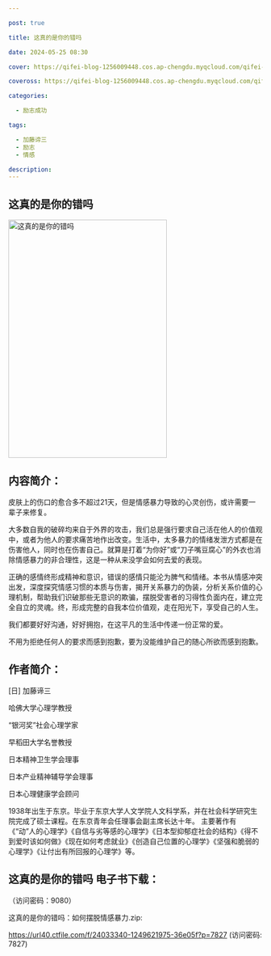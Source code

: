 ```yaml
---

post: true

title: 这真的是你的错吗

date: 2024-05-25 08:30

cover: https://qifei-blog-1256009448.cos.ap-chengdu.myqcloud.com/qifei-blog/6608120a9f345e8d03c88876.jpg

coveross: https://qifei-blog-1256009448.cos.ap-chengdu.myqcloud.com/qifei-blog/6608120a9f345e8d03c88876.jpg

categories:

  - 励志成功

tags:

  - 加藤谛三
  - 励志
  - 情感

description:
---
```


## 这真的是你的错吗
<img alt="这真的是你的错吗 " class="aligncenter loaded" data-was-processed="true" decoding="async" fetchpriority="high" height="471" src="https://qifei-blog-1256009448.cos.ap-chengdu.myqcloud.com/qifei-blog/6608120a9f345e8d03c88876.jpg " style="cursor: zoom-in;" width="314"/>

## 内容简介：

皮肤上的伤口的愈合多不超过21天，但是情感暴力导致的心灵创伤，或许需要一辈子来修复。

大多数自我的破碎均来自于外界的攻击，我们总是强行要求自己活在他人的价值观中，或者为他人的要求痛苦地作出改变。生活中，太多暴力的情绪发泄方式都是在伤害他人，同时也在伤害自己。就算是打着“为你好”或“刀子嘴豆腐心”的外衣也消除情感暴力的非合理性，这是一种从来没学会如何去爱的表现。

正确的感情终形成精神和意识，错误的感情只能沦为脾气和情绪。本书从情感冲突出发，深度探究情感习惯的本质与伤害，揭开关系暴力的伪装，分析关系价值的心理机制，帮助我们识破那些无意识的欺骗，摆脱受害者的习得性负面内在，建立完全自立的灵魂。终，形成完整的自我本位价值观，走在阳光下，享受自己的人生。

我们都要好好沟通，好好拥抱，在这平凡的生活中传递一份正常的爱。

不用为拒绝任何人的要求而感到抱歉，要为没能维护自己的随心所欲而感到抱歉。

## 作者简介：

[日] 加藤谛三

哈佛大学心理学教授

“银河奖”社会心理学家

早稻田大学名誉教授

日本精神卫生学会理事

日本产业精神辅导学会理事

日本心理健康学会顾问

1938年出生于东京。毕业于东京大学人文学院人文科学系，并在社会科学研究生院完成了硕士课程。在东京青年会任理事会副主席长达十年。 主要著作有《“动”人的心理学》《自信与劣等感的心理学》《日本型抑郁症社会的结构》《得不到爱时该如何做》《现在如何考虑就业》《创造自己位置的心理学》《坚强和脆弱的心理学》《让付出有所回报的心理学》等。

## 这真的是你的错吗 电子书下载：

 （访问密码：9080）

这真的是你的错吗：如何摆脱情感暴力.zip: 

https://url40.ctfile.com/f/24033340-1249621975-36e05f?p=7827 (访问密码: 7827)
